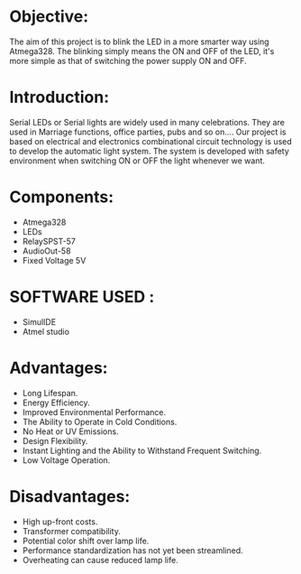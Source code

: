 # Objective:

The aim of this project is to blink the LED in a more smarter way using Atmega328. The blinking simply means the ON and OFF of the LED, it's more simple as that of switching the power supply ON and OFF.

# Introduction:

Serial LEDs or Serial lights are widely used in many celebrations. They are used in Marriage functions, office parties, pubs and so on.... Our project is based on electrical and electronics combinational circuit technology is used to develop the automatic light system. The system is developed with safety environment when switching ON or OFF the light whenever we want.

# Components:
* Atmega328
* LEDs
* RelaySPST-57
* AudioOut-58
* Fixed Voltage 5V


# SOFTWARE USED :

* SimulIDE
* Atmel studio

# Advantages:
* Long Lifespan. 
* Energy Efficiency.
* Improved Environmental Performance.
* The Ability to Operate in Cold Conditions. 
* No Heat or UV Emissions.
* Design Flexibility.
* Instant Lighting and the Ability to Withstand Frequent Switching.
* Low Voltage Operation.

# Disadvantages:
* High up-front costs.
* Transformer compatibility.
* Potential color shift over lamp life.
* Performance standardization has not yet been streamlined.
* Overheating can cause reduced lamp life.


